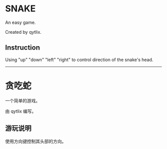 # SNAKE

An easy game.

Created by qytlix.

## Instruction

Using "up" "down" "left" "right" to control direction of the snake's head.

---

# 贪吃蛇

一个简单的游戏。

由 qytlix 编写。

## 游玩说明

使用方向键控制其头部的方向。